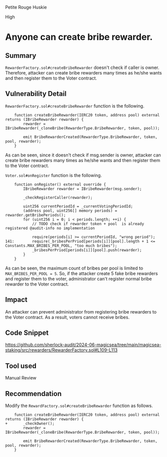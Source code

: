 Petite Rouge Huskie

High

# Anyone can create bribe rewarder.

## Summary
`RewarderFactory.sol#createBribeRewarder` doesn't check if caller is owner.
Therefore, attacker can create bribe rewarders many times as he/she wants and then register them to the Voter contract.

## Vulnerability Detail
`RewarderFactory.sol#createBribeRewarder` function is the following.
```solidity
    function createBribeRewarder(IERC20 token, address pool) external returns (IBribeRewarder rewarder) {
        rewarder = IBribeRewarder(_cloneBribe(RewarderType.BribeRewarder, token, pool));

        emit BribeRewarderCreated(RewarderType.BribeRewarder, token, pool, rewarder);
    }
```
As can be seen, since it doesn't check if msg.sender is owner, attacker can create bribe rewarders many times as he/she wants and then register them to the Voter contract.

`Voter.sol#onRegister` function is the following.
```solidity
    function onRegister() external override {
        IBribeRewarder rewarder = IBribeRewarder(msg.sender);

        _checkRegisterCaller(rewarder);

        uint256 currentPeriodId = _currentVotingPeriodId;
        (address pool, uint256[] memory periods) = rewarder.getBribePeriods();
        for (uint256 i = 0; i < periods.length; ++i) {
            // TODO check if rewarder token + pool  is already registered @audit-info no implementation 

            require(periods[i] >= currentPeriodId, "wrong period");
141:        require(_bribesPerPriod[periods[i]][pool].length + 1 <= Constants.MAX_BRIBES_PER_POOL, "too much bribes");
            _bribesPerPriod[periods[i]][pool].push(rewarder);
        }
    }
```
As can be seen, the maximum count of bribes per pool is limited to `MAX_BRIBES_PER_POOL = 5`.
So, if the attacker create 5 fake bribe rewarders and register them to the voter, administrator can't register normal bribe rewarder to the Voter contract.

## Impact
An attacker can prevent administrator from registering bribe rewarders to the Voter contract.
As a result, voters cannot receive bribes.

## Code Snippet
https://github.com/sherlock-audit/2024-06-magicsea/tree/main/magicsea-staking/src/rewarders/RewarderFactory.sol#L109-L113

## Tool used

Manual Review

## Recommendation
Modify the `RewardFactory.sol#createBribeRewarder` function as follows.
```solidity
    function createBribeRewarder(IERC20 token, address pool) external returns (IBribeRewarder rewarder) {
+       _checkOwner();
        rewarder = IBribeRewarder(_cloneBribe(RewarderType.BribeRewarder, token, pool));

        emit BribeRewarderCreated(RewarderType.BribeRewarder, token, pool, rewarder);
    }
```
